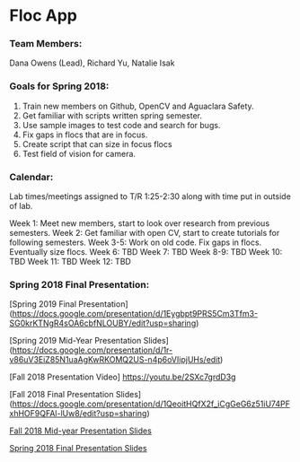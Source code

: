 # Floc App 

### Team Members:

Dana Owens  (Lead),
Richard Yu,
Natalie Isak


### Goals for Spring 2018:
1. Train new members on Github, OpenCV and Aguaclara Safety.
2. Get familiar with scripts written spring semester.
3. Use sample images to test code and search for bugs.
4. Fix gaps in flocs that are in focus.
5. Create script that can size in focus flocs
6. Test field of vision for camera.

### Calendar:
Lab times/meetings assigned to T/R 1:25-2:30 along with time put in outside of lab.

Week 1: Meet new members, start to look over research from previous semesters.
Week 2: Get familiar with open CV, start to create tutorials for following semesters.
Week 3-5: Work on old code. Fix gaps in flocs. Eventually size flocs.
Week 6: TBD
Week 7: TBD
Week 8-9: TBD 
Week 10: TBD
Week 11: TBD
Week 12: TBD

### Spring 2018 Final Presentation:
[Spring 2019 Final Presentation] (https://docs.google.com/presentation/d/1Eygbpt9PRS5Cm3Tfm3-SG0krKTNgR4sOA6cbfNLOUBY/edit?usp=sharing)

[Spring 2019 Mid-Year Presentation Slides] (https://docs.google.com/presentation/d/1r-v86uV3EiZ85N1uaAgKwRKOMQ2US-n4p6oVIipjUHs/edit)

[Fall 2018 Presentation Video] https://youtu.be/2SXc7grdD3g

[Fall 2018 Final Presentation Slides] (https://docs.google.com/presentation/d/1QeoitHQfX2f_iCgGeG6z51iU74PFxhHOF9QFAl-lUw8/edit?usp=sharing)

[Fall 2018 Mid-year Presentation Slides](https://docs.google.com/presentation/d/1Xp4mftEvN9sQQSgwsrfPOWZciWiqELBXN0llDnjOKtY/edit#slide=id.g452cc128b8_0_48)

[Spring 2018 Final Presentation Slides](https://docs.google.com/presentation/d/179ZJ4xV3CmCaJTuzQGwk44EMOw9uHwCoV8oW-3GeamI/edit?usp=sharing)

